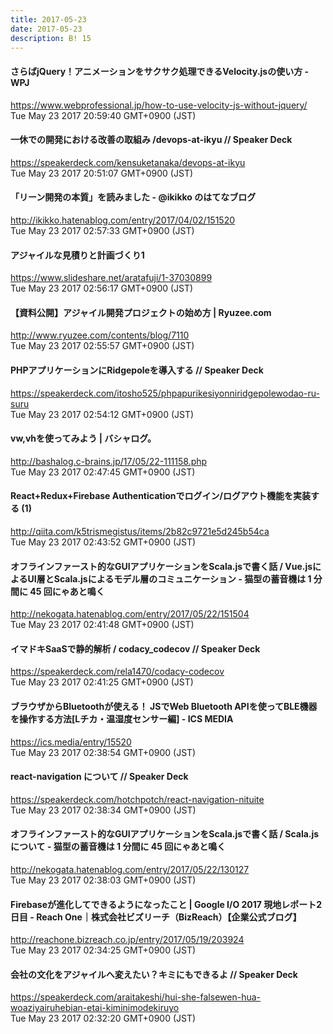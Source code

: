 ```yaml
---
title: 2017-05-23
date: 2017-05-23
description: B! 15
---
```


#### さらばjQuery！アニメーションをサクサク処理できるVelocity.jsの使い方 - WPJ
https://www.webprofessional.jp/how-to-use-velocity-js-without-jquery/<br>
Tue May 23 2017 20:59:40 GMT+0900 (JST)<br>


#### 一休での開発における改善の取組み /devops-at-ikyu // Speaker Deck
https://speakerdeck.com/kensuketanaka/devops-at-ikyu<br>
Tue May 23 2017 20:51:07 GMT+0900 (JST)<br>


#### 「リーン開発の本質」を読みました - @ikikko のはてなブログ
http://ikikko.hatenablog.com/entry/2017/04/02/151520<br>
Tue May 23 2017 02:57:33 GMT+0900 (JST)<br>


#### アジャイルな見積りと計画づくり1
https://www.slideshare.net/aratafuji/1-37030899<br>
Tue May 23 2017 02:56:17 GMT+0900 (JST)<br>


#### 【資料公開】アジャイル開発プロジェクトの始め方 | Ryuzee.com
http://www.ryuzee.com/contents/blog/7110<br>
Tue May 23 2017 02:55:57 GMT+0900 (JST)<br>


#### PHPアプリケーションにRidgepoleを導入する // Speaker Deck
https://speakerdeck.com/itosho525/phpapurikesiyonniridgepolewodao-ru-suru<br>
Tue May 23 2017 02:54:12 GMT+0900 (JST)<br>


#### vw,vhを使ってみよう | バシャログ。
http://bashalog.c-brains.jp/17/05/22-111158.php<br>
Tue May 23 2017 02:47:45 GMT+0900 (JST)<br>


#### React+Redux+Firebase Authenticationでログイン/ログアウト機能を実装する (1)
http://qiita.com/k5trismegistus/items/2b82c9721e5d245b54ca<br>
Tue May 23 2017 02:43:52 GMT+0900 (JST)<br>


#### オフラインファースト的なGUIアプリケーションをScala.jsで書く話 / Vue.jsによるUI層とScala.jsによるモデル層のコミュニケーション - 猫型の蓄音機は 1 分間に 45 回にゃあと鳴く
http://nekogata.hatenablog.com/entry/2017/05/22/151504<br>
Tue May 23 2017 02:41:48 GMT+0900 (JST)<br>


#### イマドキSaaSで静的解析 / codacy_codecov // Speaker Deck
https://speakerdeck.com/rela1470/codacy-codecov<br>
Tue May 23 2017 02:41:25 GMT+0900 (JST)<br>


#### ブラウザからBluetoothが使える！ JSでWeb Bluetooth APIを使ってBLE機器を操作する方法[Lチカ・温湿度センサー編] - ICS MEDIA
https://ics.media/entry/15520<br>
Tue May 23 2017 02:38:54 GMT+0900 (JST)<br>


#### react-navigation について // Speaker Deck
https://speakerdeck.com/hotchpotch/react-navigation-nituite<br>
Tue May 23 2017 02:38:34 GMT+0900 (JST)<br>


#### オフラインファースト的なGUIアプリケーションをScala.jsで書く話 / Scala.jsについて - 猫型の蓄音機は 1 分間に 45 回にゃあと鳴く
http://nekogata.hatenablog.com/entry/2017/05/22/130127<br>
Tue May 23 2017 02:38:03 GMT+0900 (JST)<br>


#### Firebaseが進化してできるようになったこと | Google I/O 2017 現地レポート2日目 - Reach One｜株式会社ビズリーチ（BizReach）【企業公式ブログ】
http://reachone.bizreach.co.jp/entry/2017/05/19/203924<br>
Tue May 23 2017 02:34:25 GMT+0900 (JST)<br>


#### 会社の文化をアジャイルへ変えたい？キミにもできるよ // Speaker Deck
https://speakerdeck.com/araitakeshi/hui-she-falsewen-hua-woaziyairuhebian-etai-kiminimodekiruyo<br>
Tue May 23 2017 02:32:20 GMT+0900 (JST)<br>


